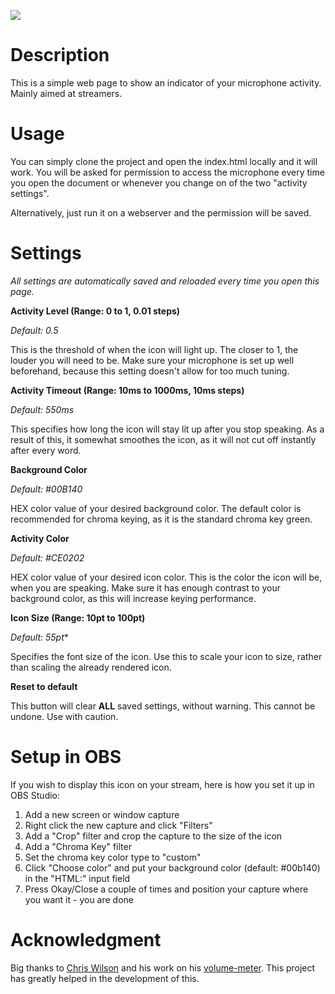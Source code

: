 ![](https://i.imgur.com/6nYomKw.png)

# Description

This is a simple web page to show an indicator of your microphone activity. Mainly aimed at streamers.

# Usage

You can simply clone the project and open the index.html locally and it will work. You will be asked for permission to access the microphone every time you open the document or whenever you change on of the two "activity settings".

Alternatively, just run it on a webserver and the permission will be saved.

# Settings

*All settings are automatically saved and reloaded every time you open this page.*

**Activity Level (Range: 0 to 1, 0.01 steps)**

*Default: 0.5*

This is the threshold of when the icon will light up. The closer to 1, the louder you will need to be. Make sure your microphone is set up well beforehand, because this setting doesn't allow for too much tuning.


**Activity Timeout (Range: 10ms to 1000ms, 10ms steps)**

*Default: 550ms*

This specifies how long the icon will stay lit up after you stop speaking. As a result of this, it somewhat smoothes the icon, as it will not cut off instantly after every word.


**Background Color**

*Default: #00B140*

HEX color value of your desired background color. The default color is recommended for chroma keying, as it is the standard chroma key green.


**Activity Color**

*Default: #CE0202*

HEX color value of your desired icon color. This is the color the icon will be, when you are speaking. Make sure it has enough contrast to your background color, as this will increase keying performance.


**Icon Size (Range: 10pt to 100pt)**

*Default: 55pt**

Specifies the font size of the icon. Use this to scale your icon to size, rather than scaling the already rendered icon.


**Reset to default**

This button will clear **ALL** saved settings, without warning. This cannot be undone. Use with caution.

# Setup in OBS

If you wish to display this icon on your stream, here is how you set it up in OBS Studio:

1. Add a new screen or window capture
2. Right click the new capture and click "Filters"
3. Add a "Crop" filter and crop the capture to the size of the icon
4. Add a "Chroma Key" filter
5. Set the chroma key color type to "custom"
6. Click "Choose color" and put your background color (default: #00b140) in the "HTML:" input field
7. Press Okay/Close a couple of times and position your capture where you want it - you are done

# Acknowledgment

Big thanks to [Chris Wilson](https://github.com/cwilso) and his work on his [volume-meter](https://github.com/cwilso/volume-meter/). This project has greatly helped in the development of this.
